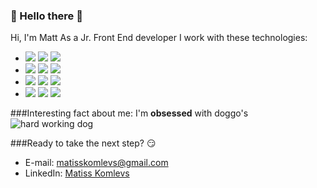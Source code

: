 ### 👋 Hello there 👋

<!--
**Matt-478/Matt-478** is a ✨ _special_ ✨ repository because its `README.md` (this file) appears on your GitHub profile.
-->

Hi, I'm Matt
As a Jr. Front End developer I work with these technologies:
- <image src="https://img.shields.io/badge/HTML5-E34F26?style=for-the-badge&logo=html5&logoColor=white" />
  <image src="https://img.shields.io/badge/CSS3-1572B6?style=for-the-badge&logo=css3&logoColor=white" />
  <image src="https://img.shields.io/badge/JavaScript-C8C800?style=for-the-badge&logo=javascript&logoColor=white" />
- <image src="https://img.shields.io/badge/React-20232A?style=for-the-badge&logo=react&logoColor=white" />
  <image src="https://img.shields.io/badge/React_Router-CA4245?style=for-the-badge&logo=react-router&logoColor=white" />
  <image src="https://img.shields.io/badge/Redux-764ABC?style=for-the-badge&logo=redux&logoColor=white" />
- <image src="https://img.shields.io/badge/Node.js-43853D?style=for-the-badge&logo=node.js&logoColor=white" />
  <image src="https://img.shields.io/badge/Bootstrap-563D7C?style=for-the-badge&logo=bootstrap&logoColor=white" />
  <image src="https://img.shields.io/badge/npm-CB3837?style=for-the-badge&logo=npm&logoColor=white" />
- <image src="https://img.shields.io/badge/git-F05032?style=for-the-badge&logo=git&logoColor=white" />
  <image src="https://img.shields.io/badge/GitHub-181717?style=for-the-badge&logo=github&logoColor=white" />
  <image src="https://img.shields.io/badge/Vercel-000000?style=for-the-badge&logo=vercel&logoColor=white&color=blueviolet" />
  
###Interesting fact about me:
 I'm **obsessed** with doggo's 
<img src="https://media.giphy.com/media/mCRJDo24UvJMA/giphy.gif" alt="hard working dog"/>

###Ready to take the next step? 😏
- E-mail: matisskomlevs@gmail.com
- LinkedIn: [Matiss Komlevs](https://www.linkedin.com/in/matīss-komļevs-20343020b/)
